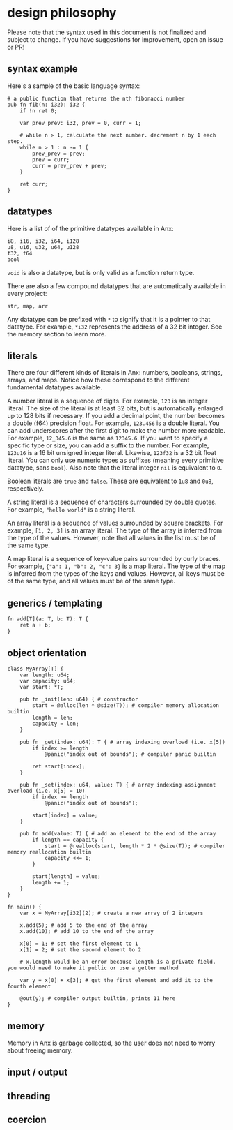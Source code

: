 # design philosophy

Please note that the syntax used in this document is not finalized and subject to change. If you have suggestions for improvement, open an issue or PR!

## syntax example

Here's a sample of the basic language syntax:

```
# a public function that returns the nth fibonacci number
pub fn fib(n: i32): i32 {
    if !n ret 0;

    var prev_prev: i32, prev = 0, curr = 1;

    # while n > 1, calculate the next number. decrement n by 1 each step.
    while n > 1 : n -= 1 {
        prev_prev = prev;
        prev = curr;
        curr = prev_prev + prev;
    }

    ret curr;
}
```

## datatypes

Here is a list of of the primitive datatypes available in Anx:

```
i8, i16, i32, i64, i128
u8, u16, u32, u64, u128
f32, f64
bool
```

`void` is also a datatype, but is only valid as a function return type.

There are also a few compound datatypes that are automatically available in every project:

```
str, map, arr
```

Any datatype can be prefixed with `*` to signify that it is a pointer to that datatype.
For example, `*i32` represents the address of a 32 bit integer.
See the memory section to learn more.

## literals

There are four different kinds of literals in Anx: numbers, booleans, strings, arrays, and maps. Notice how these correspond to the different fundamental datatypes available.

A number literal is a sequence of digits.
For example, `123` is an integer literal. The size of the literal is at least 32 bits, but is automatically enlarged up to 128 bits if necessary.
If you add a decimal point, the number becomes a double (f64) precision float. For example, `123.456` is a double literal.
You can add underscores after the first digit to make the number more readable. For example, `12_345.6` is the same as `12345.6`.
If you want to specify a specific type or size, you can add a suffix to the number.
For example, `123u16` is a 16 bit unsigned integer literal.
Likewise, `123f32` is a 32 bit float literal.
You can only use numeric types as suffixes (meaning every primitive datatype, sans `bool`).
Also note that the literal integer `nil` is equivalent to `0`.

Boolean literals are `true` and `false`. These are equivalent to `1u8` and `0u8`, respectively.

A string literal is a sequence of characters surrounded by double quotes.
For example, `"hello world"` is a string literal.

An array literal is a sequence of values surrounded by square brackets.
For example, `[1, 2, 3]` is an array literal.
The type of the array is inferred from the type of the values.
However, note that all values in the list must be of the same type.

A map literal is a sequence of key-value pairs surrounded by curly braces.
For example, `{"a": 1, "b": 2, "c": 3}` is a map literal.
The type of the map is inferred from the types of the keys and values.
However, all keys must be of the same type, and all values must be of the same type.

## generics / templating

```
fn add[T](a: T, b: T): T {
    ret a + b;
}
```

## object orientation

```
class MyArray[T] {
    var length: u64;
    var capacity: u64;
    var start: *T;

    pub fn _init(len: u64) { # constructor
        start = @alloc(len * @size(T)); # compiler memory allocation builtin
        length = len;
        capacity = len;
    }

    pub fn _get(index: u64): T { # array indexing overload (i.e. x[5])
        if index >= length
            @panic("index out of bounds"); # compiler panic builtin

        ret start[index];
    }

    pub fn _set(index: u64, value: T) { # array indexing assignment overload (i.e. x[5] = 10)
        if index >= length
            @panic("index out of bounds");

        start[index] = value;
    }

    pub fn add(value: T) { # add an element to the end of the array
        if length == capacity {
            start = @realloc(start, length * 2 * @size(T)); # compiler memory reallocation builtin
            capacity <<= 1;
        }

        start[length] = value;
        length += 1;
    }
}

fn main() {
    var x = MyArray[i32](2); # create a new array of 2 integers

    x.add(5); # add 5 to the end of the array
    x.add(10); # add 10 to the end of the array

    x[0] = 1; # set the first element to 1
    x[1] = 2; # set the second element to 2

    # x.length would be an error because length is a private field. you would need to make it public or use a getter method

    var y = x[0] + x[3]; # get the first element and add it to the fourth element

    @out(y); # compiler output builtin, prints 11 here
}
```

## memory

Memory in Anx is garbage collected, so the user does not need to worry about freeing memory.

## input / output

## threading

## coercion
